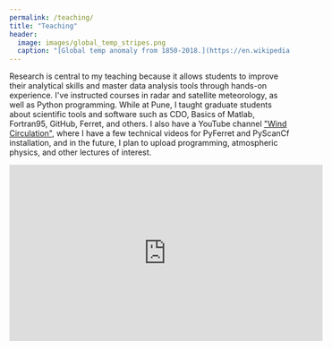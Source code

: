 ```yaml
---
permalink: /teaching/
title: "Teaching"
header:
  image: images/global_temp_stripes.png
  caption: "[Global temp anomaly from 1850-2018.](https://en.wikipedia.org/wiki/Warming_stripes)"
---
```


Research is central to my teaching because it allows students to improve their analytical skills and master data analysis tools through hands-on experience. I've instructed courses in radar and satellite meteorology, as well as Python programming. While at Pune, I taught graduate students about scientific tools and software such as CDO, Basics of Matlab, Fortran95, GitHub, Ferret, and others. I also have a YouTube channel ["Wind Circulation"](https://www.youtube.com/channel/UCj6KIezbXxTeTDB93KWMXZg), where I have a few technical videos for PyFerret and PyScanCf installation, and in the future, I plan to upload programming, atmospheric physics, and other lectures of interest.

<iframe width="560" height="315" src="https://www.youtube.com/embed/OUrdhe5virA" title="YouTube video player" frameborder="0" allow="accelerometer; autoplay; clipboard-write; encrypted-media; gyroscope; picture-in-picture" allowfullscreen></iframe>
